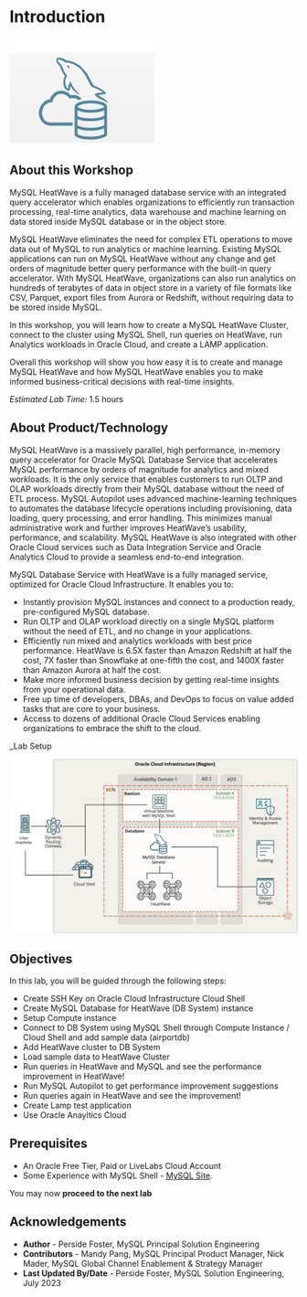 # Introduction

![mysql heatwave](./images/mysql-heatwave-logo.jpg "mysql heatwave")

## About this Workshop

MySQL HeatWave is a fully managed database service with an integrated query accelerator which enables organizations to efficiently run transaction processing, real-time analytics, data warehouse and machine learning on data stored inside MySQL database or in the object store.

MySQL HeatWave eliminates the need for complex ETL operations to move data out of MySQL to run analytics or machine learning. Existing MySQL applications can run on MySQL HeatWave without any change and get orders of magnitude better query performance with the built-in query accelerator. With MySQL HeatWave, organizations can also run analytics on hundreds of terabytes of data in object store in a variety of file formats like CSV, Parquet, export files from Aurora or Redshift, without requiring data to be stored inside MySQL.

In this workshop, you will learn how to create a MySQL HeatWave Cluster, connect to the cluster using MySQL Shell, run queries on HeatWave, run Analytics workloads in Oracle Cloud, and create a LAMP application.

Overall this workshop will show you how easy it is to create and manage MySQL HeatWave and how MySQL HeatWave enables you to make informed business-critical decisions with real-time insights.

_Estimated Lab Time:_ 1.5 hours

## About Product/Technology

MySQL HeatWave is a massively parallel, high performance, in-memory query accelerator for Oracle MySQL Database Service that accelerates MySQL performance by orders of magnitude for analytics and mixed workloads. It is the only service that enables customers to run OLTP and OLAP workloads directly from their MySQL database without the need of ETL process. MySQL Autopilot uses advanced machine-learning techniques to automates the database lifecycle operations including provisioning, data loading, query processing, and error handling. This minimizes manual administrative work and further improves HeatWave’s usability, performance, and scalability. MySQL HeatWave is also integrated with other Oracle Cloud services such as Data Integration Service and Oracle Analytics Cloud to provide a seamless end-to-end integration.

MySQL Database Service with HeatWave is a fully managed service, optimized for Oracle Cloud Infrastructure. It enables you to:

- Instantly provision MySQL instances and connect to a production ready, pre-configured MySQL database.
- Run OLTP and OLAP workload directly on a single MySQL platform without the need of ETL, and no change in your applications.
- Efficiently run mixed and analytics workloads with best price performance. HeatWave is 6.5X faster than Amazon Redshift at half the cost, 7X faster than Snowflake at one-fifth the cost, and 1400X faster than Amazon Aurora at half the cost.
- Make more informed business decision by getting real-time insights from your operational data.
- Free up time of developers, DBAs, and DevOps to focus on value added tasks that are core to your business.
- Access to dozens of additional Oracle Cloud Services enabling organizations to embrace the shift to the cloud.

_Lab Setup

![heatwave architecture](./images/heatwave-bastion-architecture-compute.png "heatwave bastion -architecture compute ")

[//]:    [](youtube:6nsgwclsnaM)

## Objectives

In this lab, you will be guided through the following steps:

- Create SSH Key on Oracle Cloud Infrastructure Cloud Shell
- Create MySQL Database for HeatWave (DB System) instance 
- Setup Compute instance
- Connect to DB System using MySQL Shell through Compute Instance / Cloud Shell and add sample data (airportdb)
- Add HeatWave cluster to DB System
- Load sample data to HeatWave Cluster
- Run queries in HeatWave and MySQL and see the performance improvement in HeatWave!
- Run MySQL Autopilot to get performance improvement suggestions
- Run queries again in HeatWave and see the improvement!
- Create Lamp test application
- Use Oracle Anayltics Cloud

## Prerequisites

- An Oracle Free Tier, Paid or LiveLabs Cloud Account
- Some Experience with MySQL Shell - [MySQL Site](https://dev.MySQL.com/doc/MySQL-shell/8.0/en/).

You may now **proceed to the next lab**

## Acknowledgements

- **Author** - Perside Foster, MySQL Principal Solution Engineering
- **Contributors** - Mandy Pang, MySQL Principal Product Manager,  Nick Mader, MySQL Global Channel Enablement & Strategy Manager
- **Last Updated By/Date** - Perside Foster, MySQL Solution Engineering, July 2023
